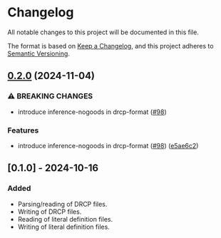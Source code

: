 # Changelog

All notable changes to this project will be documented in this file.

The format is based on [Keep a Changelog](https://keepachangelog.com/en/1.1.0/),
and this project adheres to [Semantic Versioning](https://semver.org/spec/v2.0.0.html).

## [0.2.0](https://github.com/ConSol-Lab/Pumpkin/compare/drcp-format-v0.1.0...drcp-format-v0.2.0) (2024-11-04)


### ⚠ BREAKING CHANGES

* introduce inference-nogoods in drcp-format ([#98](https://github.com/ConSol-Lab/Pumpkin/issues/98))

### Features

* introduce inference-nogoods in drcp-format ([#98](https://github.com/ConSol-Lab/Pumpkin/issues/98)) ([e5ae6c2](https://github.com/ConSol-Lab/Pumpkin/commit/e5ae6c25ac6d9e5407d3b1ed963c20ef25e88d18))

## [0.1.0] - 2024-10-16

### Added

- Parsing/reading of DRCP files.
- Writing of DRCP files.
- Reading of literal definition files.
- Writing of literal definition files.

